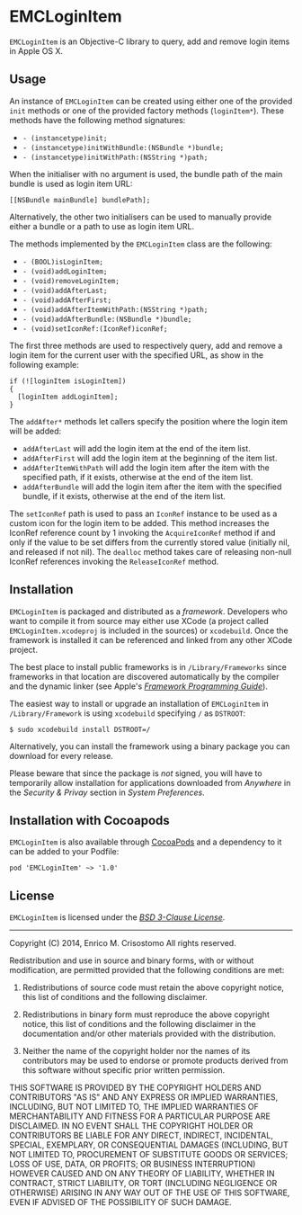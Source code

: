 EMCLoginItem
============

`EMCLoginItem` is an Objective-C library to query, add and remove login items
in Apple OS X.

Usage
-----

An instance of `EMCLoginItem` can be created using either one of the provided
`init` methods or one of the provided factory methods (`loginItem*`).  These
methods have the following method signatures:

  * `- (instancetype)init;`
  * `- (instancetype)initWithBundle:(NSBundle *)bundle;`
  * `- (instancetype)initWithPath:(NSString *)path;`

When the initialiser with no argument is used, the bundle path of the main
bundle is used as login item URL:

    [[NSBundle mainBundle] bundlePath];

Alternatively, the other two initialisers can be used to manually provide
either a bundle or a path to use as login item URL.

The methods implemented by the `EMCLoginItem` class are the following:

  * `- (BOOL)isLoginItem;`
  * `- (void)addLoginItem;`
  * `- (void)removeLoginItem;`
  * `- (void)addAfterLast;`
  * `- (void)addAfterFirst;`
  * `- (void)addAfterItemWithPath:(NSString *)path;`
  * `- (void)addAfterBundle:(NSBundle *)bundle;`
  * `- (void)setIconRef:(IconRef)iconRef;`

The first three methods are used to respectively query, add and remove a login
item for the current user with the specified URL, as show in the following
example:

    if (![loginItem isLoginItem])
    {
      [loginItem addLoginItem];
    }

The `addAfter*` methods let callers specify the position where the login item
will be added:

  * `addAfterLast` will add the login item at the end of the item list.
  * `addAfterFirst` will add the login item at the beginning of the item list.
  * `addAfterItemWithPath` will add the login item after the item with the
    specified path, if it exists, otherwise at the end of the item list.
  * `addAfterBundle` will add the login item after the item with the
    specified bundle, if it exists, otherwise at the end of the item list.

The `setIconRef` path is used to pass an `IconRef` instance to be used as a
custom icon for the login item to be added.  This method increases the IconRef
reference count by 1 invoking the `AcquireIconRef` method if and only if the
value to be set differs from the currently stored value (initially nil, and
released if not nil).  The `dealloc` method takes care of releasing non-null
IconRef references invoking the `ReleaseIconRef` method.

Installation
------------

`EMCLoginItem` is packaged and distributed as a _framework_.  Developers who
want to compile it from source may either use XCode (a project called
`EMCLoginItem.xcodeproj` is included in the sources) or `xcodebuild`.  Once the
framework is installed it can be referenced and linked from any other XCode
project.

The best place to install public frameworks is in `/Library/Frameworks` since
frameworks in that location are discovered automatically by the compiler and
the dynamic linker (see Apple's [_Framework Programming Guide_][fmk]).

[fmk]: https://developer.apple.com/library/mac/documentation/macosx/conceptual/BPFrameworks/Tasks/InstallingFrameworks.html

The easiest way to install or upgrade an installation of `EMCLoginItem` in
`/Library/Framework` is using `xcodebuild` specifying `/` as `DSTROOT`:

    $ sudo xcodebuild install DSTROOT=/

Alternatively, you can install the framework using a binary package you can
download for every release.

Please beware that since the package is _not_
signed, you will have to temporarily allow installation for applications
downloaded from _Anywhere_ in the _Security & Privay_ section in
_System Preferences_.

Installation with Cocoapods
---------------------------

`EMCLoginItem` is also available through [CocoaPods][cocoapods] and a
dependency to it can be added to your Podfile:

    pod 'EMCLoginItem' ~> '1.0'

[cocoapods]: http://cocoapods.org

License
-------

`EMCLoginItem` is licensed under the [_BSD 3-Clause License_][bsd3].

[bsd3]: http://opensource.org/licenses/BSD-3-Clause

-----

Copyright (C) 2014, Enrico M. Crisostomo
All rights reserved.

Redistribution and use in source and binary forms, with or without
modification, are permitted provided that the following conditions are met:

  1. Redistributions of source code must retain the above copyright notice, 
     this list of conditions and the following disclaimer.

  2. Redistributions in binary form must reproduce the above copyright notice,
     this list of conditions and the following disclaimer in the documentation
     and/or other materials provided with the distribution.

  3. Neither the name of the copyright holder nor the names of its contributors
     may be used to endorse or promote products derived from this software
     without specific prior written permission.

THIS SOFTWARE IS PROVIDED BY THE COPYRIGHT HOLDERS AND CONTRIBUTORS "AS IS" AND
ANY EXPRESS OR IMPLIED WARRANTIES, INCLUDING, BUT NOT LIMITED TO, THE IMPLIED
WARRANTIES OF MERCHANTABILITY AND FITNESS FOR A PARTICULAR PURPOSE ARE
DISCLAIMED. IN NO EVENT SHALL THE COPYRIGHT HOLDER OR CONTRIBUTORS BE LIABLE
FOR ANY DIRECT, INDIRECT, INCIDENTAL, SPECIAL, EXEMPLARY, OR CONSEQUENTIAL
DAMAGES (INCLUDING, BUT NOT LIMITED TO, PROCUREMENT OF SUBSTITUTE GOODS OR
SERVICES; LOSS OF USE, DATA, OR PROFITS; OR BUSINESS INTERRUPTION) HOWEVER
CAUSED AND ON ANY THEORY OF LIABILITY, WHETHER IN CONTRACT, STRICT LIABILITY,
OR TORT (INCLUDING NEGLIGENCE OR OTHERWISE) ARISING IN ANY WAY OUT OF THE USE
OF THIS SOFTWARE, EVEN IF ADVISED OF THE POSSIBILITY OF SUCH DAMAGE.
